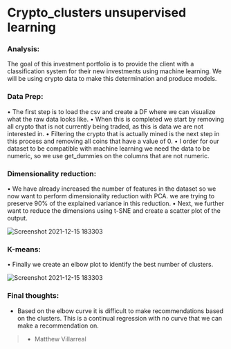 # Crypto_clusters unsupervised learning

### Analysis:

The goal of this investment portfolio is to provide the client with a classification system for their new investments using machine learning. We will be using crypto data to make this determination and produce models.

### Data Prep:

• The first step is to load the csv and create a DF where we can visualize what the raw data looks like.
• When this is completed we start by removing all crypto that is not currently being traded, as this is data we are not interested in.
• Filtering the crypto that is actually mined is the next step in this process and removing all coins that have a value of 0.
• I order for our dataset to be compatible with machine learning we need the data to be numeric, so we use get_dummies on the columns that are not numeric.

### Dimensionality reduction:

• We have already increased the number of features in the dataset so we now want to perform dimensionality reduction with PCA. we are trying to preserve 90% of the explained variance in this reduction. 
• Next, we further want to reduce the dimensions using t-SNE and create a scatter plot of the output. 

![Screenshot 2021-12-15 183303](https://user-images.githubusercontent.com/81705144/146286360-096ca2eb-eaa0-4bde-be03-611721ba24e3.png)


### K-means:
• Finally we create an elbow plot to identify the best number of clusters. 

![Screenshot 2021-12-15 183303](https://user-images.githubusercontent.com/81705144/146286329-762147f1-5979-47e8-aedc-b29e20ecc691.png)


### Final thoughts:

- Based on the elbow curve it is difficult to make recommendations based on the clusters. This is a continual regression with no curve that we can make a recommendation on.

>- Matthew Villarreal

